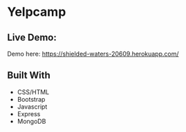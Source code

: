 # Yelpcamp

## Live Demo:
Demo here: https://shielded-waters-20609.herokuapp.com/

## Built With
- CSS/HTML
- Bootstrap
- Javascript
- Express
- MongoDB
